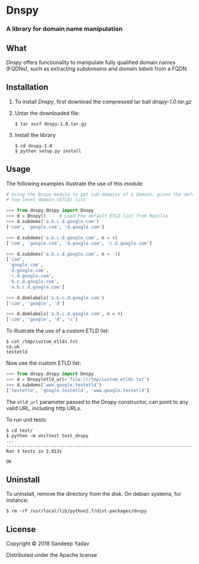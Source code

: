 # Dnspy
### A library for domain name manipulation

What
----

_Dnspy_ offers functionality to manipulate fully qualified domain names (FQDNs), such as 
extracting _subdomains_ and _domain labels_ from a FQDN.

Installation
------------

1. To install _Dnspy_, first download the compressed tar ball _dnspy-1.0.tar.gz_

2. Untar the downloaded file:
	```
	$ tar xvzf dnspy-1.0.tar.gz
	```

3. Install the library
	```
	$ cd dnspy-1.0
	$ python setup.py install
	```


Usage
-----

The following examples illustrate the use of this module:

```python
# Using the Dnspy module to get sub-domains of a domain, given the default effective 
# top-level domain (ETLD) list

>>> from dnspy.dnspy import Dnspy
>>> d = Dnspy()		# Load the default ETLD list from Mozilla
>>> d.subdoms('a.b.c.d.google.com')
['com', 'google.com', 'd.google.com']

>>> d.subdoms('a.b.c.d.google.com', n = 4)
['com', 'google.com', 'd.google.com', 'c.d.google.com']

>>> d.subdoms('a.b.c.d.google.com', n = -1)
['com',
 'google.com',
 'd.google.com',
 'c.d.google.com',
 'b.c.d.google.com',
 'a.b.c.d.google.com']

>>> d.domlabels('a.b.c.d.google.com')
['com', 'google', 'd']

>>> d.domlabels('a.b.c.d.google.com', n = 4)
['com', 'google', 'd', 'c']

```

To illustrate the use of a custom ETLD list:

```
$ cat /tmp/custom_etlds.txt
co.uk
testetld
```
Now use the custom ETLD list:
```python
>>> from dnspy.dnspy import Dnspy
>>> d = Dnspy(etld_url='file:///tmp/custom_etlds.txt')
>>> d.subdoms('www.google.testetld')
['testetld', 'google.testetld', 'www.google.testetld']
```

The `etld_url` parameter passed to the Dnspy constructor, can point to any
valid URL, including http URLs.

To run unit tests:
```
$ cd test/
$ python -m unittest test_dnspy
...
----------------------------------------------------------------------
Ran 3 tests in 2.813s

OK

```


Uninstall
---------

To uninstall, remove the directory from the disk. On debian systems, for instance:

```
$ rm -rf /usr/local/lib/python2.7/dist-packages/dnspy
```


License
-------
Copyright &copy; 2018 Sandeep Yadav

Distributed under the Apache license

